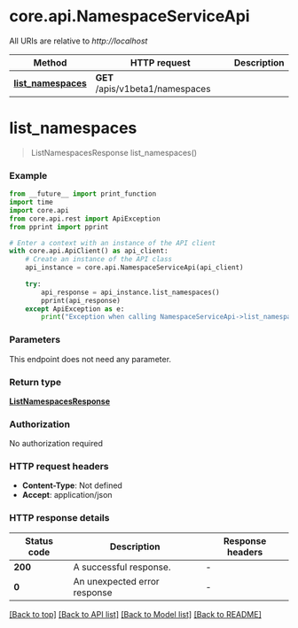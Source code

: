 # core.api.NamespaceServiceApi

All URIs are relative to *http://localhost*

Method | HTTP request | Description
------------- | ------------- | -------------
[**list_namespaces**](NamespaceServiceApi.md#list_namespaces) | **GET** /apis/v1beta1/namespaces | 


# **list_namespaces**
> ListNamespacesResponse list_namespaces()



### Example

```python
from __future__ import print_function
import time
import core.api
from core.api.rest import ApiException
from pprint import pprint

# Enter a context with an instance of the API client
with core.api.ApiClient() as api_client:
    # Create an instance of the API class
    api_instance = core.api.NamespaceServiceApi(api_client)
    
    try:
        api_response = api_instance.list_namespaces()
        pprint(api_response)
    except ApiException as e:
        print("Exception when calling NamespaceServiceApi->list_namespaces: %s\n" % e)
```

### Parameters
This endpoint does not need any parameter.

### Return type

[**ListNamespacesResponse**](ListNamespacesResponse.md)

### Authorization

No authorization required

### HTTP request headers

 - **Content-Type**: Not defined
 - **Accept**: application/json

### HTTP response details
| Status code | Description | Response headers |
|-------------|-------------|------------------|
**200** | A successful response. |  -  |
**0** | An unexpected error response |  -  |

[[Back to top]](#) [[Back to API list]](../README.md#documentation-for-api-endpoints) [[Back to Model list]](../README.md#documentation-for-models) [[Back to README]](../README.md)


